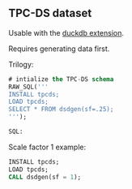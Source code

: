 ## TPC-DS dataset

Usable with the [duckdb extension](https://duckdb.org/docs/extensions/tpcds.html).

Requires generating data first.

Trilogy:
```sql
# intialize the TPC-DS schema
RAW_SQL('''
INSTALL tpcds;
LOAD tpcds;
SELECT * FROM dsdgen(sf=.25);
''');

SQL:
```
Scale factor 1 example:
```sql
INSTALL tpcds;
LOAD tpcds;
CALL dsdgen(sf = 1);
```